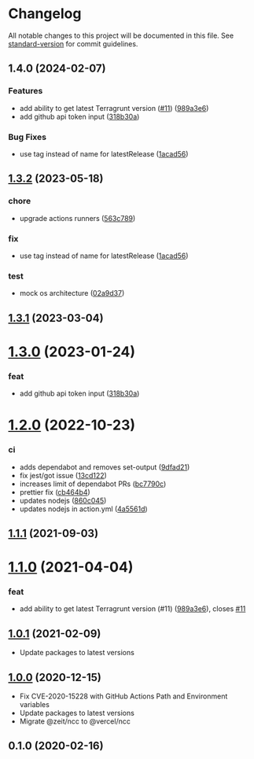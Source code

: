 # Changelog

All notable changes to this project will be documented in this file. See [standard-version](https://github.com/conventional-changelog/standard-version) for commit guidelines.

## 1.4.0 (2024-02-07)


### Features

* add ability to get latest Terragrunt version ([#11](https://github.com/autero1/action-terragrunt/issues/11)) ([989a3e6](https://github.com/autero1/action-terragrunt/commit/989a3e649c2b234217eb6576af09a39916d94fbf))
* add github api token input ([318b30a](https://github.com/autero1/action-terragrunt/commit/318b30a44f5bbc0d6a26e1b24943b8e82993da2f))


### Bug Fixes

* use tag instead of name for latestRelease ([1acad56](https://github.com/autero1/action-terragrunt/commit/1acad564aa48ef43b0e77521a705975b4f90434d))

## [1.3.2](https://github.com/autero1/action-terragrunt/compare/v1.3.1...v1.3.2) (2023-05-18)


### chore

* upgrade actions runners ([563c789](https://github.com/autero1/action-terragrunt/commit/563c789ec8329b843cda989b95ca6a6709814b6f))

### fix

* use tag instead of name for latestRelease ([1acad56](https://github.com/autero1/action-terragrunt/commit/1acad564aa48ef43b0e77521a705975b4f90434d))

### test

* mock os architecture ([02a9d37](https://github.com/autero1/action-terragrunt/commit/02a9d37ea715bff4a5b304be8f2fc7f4d3cf466f))



## [1.3.1](https://github.com/autero1/action-terragrunt/compare/v1.3.0...v1.3.1) (2023-03-04)




# [1.3.0](https://github.com/autero1/action-terragrunt/compare/v1.2.0...v1.3.0) (2023-01-24)


### feat

* add github api token input ([318b30a](https://github.com/autero1/action-terragrunt/commit/318b30a44f5bbc0d6a26e1b24943b8e82993da2f))



# [1.2.0](https://github.com/autero1/action-terragrunt/compare/v1.1.1...v1.2.0) (2022-10-23)


### ci

* adds dependabot and removes set-output ([9dfad21](https://github.com/autero1/action-terragrunt/commit/9dfad210201719258722bec257b0139aaa5277d6))
* fix jest/got issue ([13cd122](https://github.com/autero1/action-terragrunt/commit/13cd122986927d25c6006bf2e1409e600d9daa2e))
* increases limit of dependabot PRs ([bc7790c](https://github.com/autero1/action-terragrunt/commit/bc7790cbc3a7f3309e0e5a48530592690e0d837a))
* prettier fix ([cb464b4](https://github.com/autero1/action-terragrunt/commit/cb464b42c1f941d7983ac4562971bd33b85aeae6))
* updates nodejs ([860c045](https://github.com/autero1/action-terragrunt/commit/860c04594b3cb957c4893588eb761411686ed1dd))
* updates nodejs in action.yml ([4a5561d](https://github.com/autero1/action-terragrunt/commit/4a5561d0242b7d58c90a48fdc876c0ef69bf158c))



## [1.1.1](https://github.com/autero1/action-terragrunt/compare/v1.1.0...v1.1.1) (2021-09-03)




# [1.1.0](https://github.com/autero1/action-terragrunt/compare/v1.0.1...v1.1.0) (2021-04-04)


### feat

* add ability to get latest Terragrunt version (#11) ([989a3e6](https://github.com/autero1/action-terragrunt/commit/989a3e649c2b234217eb6576af09a39916d94fbf)), closes [#11](https://github.com/autero1/action-terragrunt/issues/11)



## [1.0.1](https://github.com/autero1/action-terragrunt/compare/v1.0.0...v1.0.1) (2021-02-09)

- Update packages to latest versions


## [1.0.0](https://github.com/autero1/action-terragrunt/compare/v0.1.0...v1.0.0) (2020-12-15)

- Fix CVE-2020-15228 with GitHub Actions Path and Environment variables
- Update packages to latest versions
- Migrate @zeit/ncc to @vercel/ncc



## 0.1.0 (2020-02-16)
